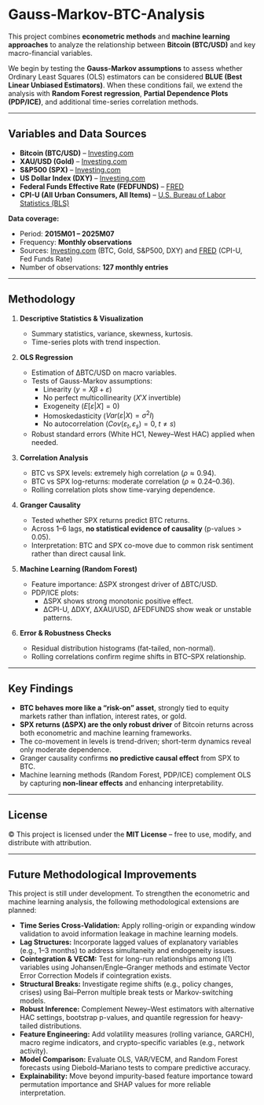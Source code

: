 # Gauss-Markov-BTC-Analysis

This project combines **econometric methods** and **machine learning approaches** to analyze the relationship between **Bitcoin (BTC/USD)** and key macro-financial variables.  

We begin by testing the **Gauss-Markov assumptions** to assess whether Ordinary Least Squares (OLS) estimators can be considered **BLUE (Best Linear Unbiased Estimators)**. When these conditions fail, we extend the analysis with **Random Forest regression**, **Partial Dependence Plots (PDP/ICE)**, and additional time-series correlation methods.  

---

## Variables and Data Sources

- **Bitcoin (BTC/USD)** – [Investing.com](https://www.investing.com)  
- **XAU/USD (Gold)** – [Investing.com](https://www.investing.com)  
- **S&P500 (SPX)** – [Investing.com](https://www.investing.com)  
- **US Dollar Index (DXY)** – [Investing.com](https://www.investing.com)  
- **Federal Funds Effective Rate (FEDFUNDS)** – [FRED](https://fred.stlouisfed.org/series/FEDFUNDS)  
- **CPI-U (All Urban Consumers, All Items)** – [U.S. Bureau of Labor Statistics (BLS)](https://www.bls.gov/cpi/)    

**Data coverage:**  
- Period: **2015M01 – 2025M07**  
- Frequency: **Monthly observations**  
- Sources: [Investing.com](https://www.investing.com) (BTC, Gold, S&P500, DXY) and [FRED](https://fred.stlouisfed.org) (CPI-U, Fed Funds Rate)  
- Number of observations: **127 monthly entries**  

---

## Methodology

1. **Descriptive Statistics & Visualization**  
   - Summary statistics, variance, skewness, kurtosis.  
   - Time-series plots with trend inspection.  

2. **OLS Regression**  
   - Estimation of ΔBTC/USD on macro variables.  
   - Tests of Gauss-Markov assumptions:  
     - Linearity ($y = X\beta + \varepsilon$)  
     - No perfect multicollinearity ($X'X$ invertible)  
     - Exogeneity ($E[\varepsilon|X] = 0$)  
     - Homoskedasticity ($Var(\varepsilon|X) = \sigma^2 I$)  
     - No autocorrelation ($Cov(\varepsilon_t, \varepsilon_s)=0, \; t \neq s$)  
   - Robust standard errors (White HC1, Newey–West HAC) applied when needed.  

3. **Correlation Analysis**  
   - BTC vs SPX levels: extremely high correlation ($\rho \approx 0.94$).  
   - BTC vs SPX log-returns: moderate correlation ($\rho \approx 0.24 – 0.36$).  
   - Rolling correlation plots show time-varying dependence.  

4. **Granger Causality**  
   - Tested whether SPX returns predict BTC returns.  
   - Across 1–6 lags, **no statistical evidence of causality** (p-values > 0.05).  
   - Interpretation: BTC and SPX co-move due to common risk sentiment rather than direct causal link.  

5. **Machine Learning (Random Forest)**  
   - Feature importance: ΔSPX strongest driver of ΔBTC/USD.  
   - PDP/ICE plots:  
     - ΔSPX shows strong monotonic positive effect.  
     - ΔCPI-U, ΔDXY, ΔXAU/USD, ΔFEDFUNDS show weak or unstable patterns.  

6. **Error & Robustness Checks**  
   - Residual distribution histograms (fat-tailed, non-normal).  
   - Rolling correlations confirm regime shifts in BTC–SPX relationship.  

---

## Key Findings

- **BTC behaves more like a “risk-on” asset**, strongly tied to equity markets rather than inflation, interest rates, or gold.  
- **SPX returns (ΔSPX) are the only robust driver** of Bitcoin returns across both econometric and machine learning frameworks.  
- The co-movement in levels is trend-driven; short-term dynamics reveal only moderate dependence.  
- Granger causality confirms **no predictive causal effect** from SPX to BTC.  
- Machine learning methods (Random Forest, PDP/ICE) complement OLS by capturing **non-linear effects** and enhancing interpretability.  

---

## License
 © This project is licensed under the **MIT License** – free to use, modify, and distribute with attribution.

---

## Future Methodological Improvements

This project is still under development. To strengthen the econometric and machine learning analysis, the following methodological extensions are planned:

- **Time Series Cross-Validation:** Apply rolling-origin or expanding window validation to avoid information leakage in machine learning models.  
- **Lag Structures:** Incorporate lagged values of explanatory variables (e.g., 1–3 months) to address simultaneity and endogeneity issues.  
- **Cointegration & VECM:** Test for long-run relationships among I(1) variables using Johansen/Engle–Granger methods and estimate Vector Error Correction Models if cointegration exists.  
- **Structural Breaks:** Investigate regime shifts (e.g., policy changes, crises) using Bai–Perron multiple break tests or Markov-switching models.  
- **Robust Inference:** Complement Newey–West estimators with alternative HAC settings, bootstrap p-values, and quantile regression for heavy-tailed distributions.  
- **Feature Engineering:** Add volatility measures (rolling variance, GARCH), macro regime indicators, and crypto-specific variables (e.g., network activity).  
- **Model Comparison:** Evaluate OLS, VAR/VECM, and Random Forest forecasts using Diebold–Mariano tests to compare predictive accuracy.  
- **Explainability:** Move beyond impurity-based feature importance toward permutation importance and SHAP values for more reliable interpretation.  
